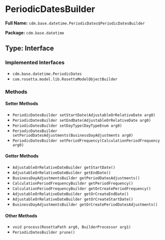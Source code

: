 # PeriodicDatesBuilder

**Full Name:** `cdm.base.datetime.PeriodicDates$PeriodicDatesBuilder`

**Package:** `cdm.base.datetime`

## Type: Interface

### Implemented Interfaces

- `cdm.base.datetime.PeriodicDates`
- `com.rosetta.model.lib.RosettaModelObjectBuilder`

### Methods

#### Setter Methods

- `PeriodicDatesBuilder setStartDate(AdjustableOrRelativeDate arg0)`
- `PeriodicDatesBuilder setEndDate(AdjustableOrRelativeDate arg0)`
- `PeriodicDatesBuilder setDayType(DayTypeEnum arg0)`
- `PeriodicDatesBuilder setPeriodDatesAdjustments(BusinessDayAdjustments arg0)`
- `PeriodicDatesBuilder setPeriodFrequency(CalculationPeriodFrequency arg0)`

#### Getter Methods

- `AdjustableOrRelativeDateBuilder getStartDate()`
- `AdjustableOrRelativeDateBuilder getEndDate()`
- `BusinessDayAdjustmentsBuilder getPeriodDatesAdjustments()`
- `CalculationPeriodFrequencyBuilder getPeriodFrequency()`
- `CalculationPeriodFrequencyBuilder getOrCreatePeriodFrequency()`
- `AdjustableOrRelativeDateBuilder getOrCreateEndDate()`
- `AdjustableOrRelativeDateBuilder getOrCreateStartDate()`
- `BusinessDayAdjustmentsBuilder getOrCreatePeriodDatesAdjustments()`

#### Other Methods

- `void process(RosettaPath arg0, BuilderProcessor arg1)`
- `PeriodicDatesBuilder prune()`


